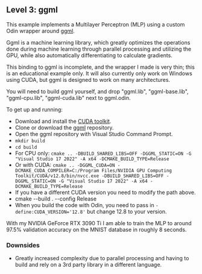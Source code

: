 ## Level 3: ggml

This example implements a Multilayer Perceptron (MLP) using a custom Odin wrapper around [ggml](https://github.com/ggml-org/ggml).

Ggml is a machine learning library, which greatly optimizes the operations done during machine learning through parallel processing and utilizing the GPU, while also automatically differentiating to calculate gradients.

This binding to ggml is incomplete, and the wrapper I made is very thin; this is an educational example only. It will also currently only work on Windows using CUDA, but ggml is designed to work on many architectures.

You will need to build ggml yourself, and drop "ggml.lib", "ggml-base.lib", "ggml-cpu.lib", "ggml-cuda.lib" next to ggml.odin.

To get up and running:

* Download and install the [CUDA toolkit](https://developer.nvidia.com/cuda-toolkit).
* Clone or download the [ggml](https://github.com/ggml-org/ggml) repository.
* Open the ggml repository with Visual Studio Command Prompt.
* `mkdir build`
* `cd build`
* For CPU only: `cmake .. -DBUILD_SHARED_LIBS=OFF -DGGML_STATIC=ON -G "Visual Studio 17 2022" -A x64 -DCMAKE_BUILD_TYPE=Release`
* Or with CUDA: `cmake .. -DGGML_CUDA=ON -DCMAKE_CUDA_COMPILER=C:/Program Files/NVIDIA GPU Computing Toolkit/CUDA/v12.8/bin/nvcc.exe -DBUILD_SHARED_LIBS=OFF -DGGML_STATIC=ON -G "Visual Studio 17 2022" -A x64 -DCMAKE_BUILD_TYPE=Release`
* If you have a different CUDA version you need to modify the path above.
* cmake --build . --config Release
* When you build the code with Odin, you need to pass in `-define:CUDA_VERSION='12.8'` but change 12.8 to your version.

With my NVIDIA GeForce RTX 3090 Ti I am able to train the MLP to around 97.5% validation accuracy on the MNIST database in roughly 8 seconds.

### Downsides

* Greatly increased complexity due to parallel processing and having to build and rely on a 3rd party library in a different language.